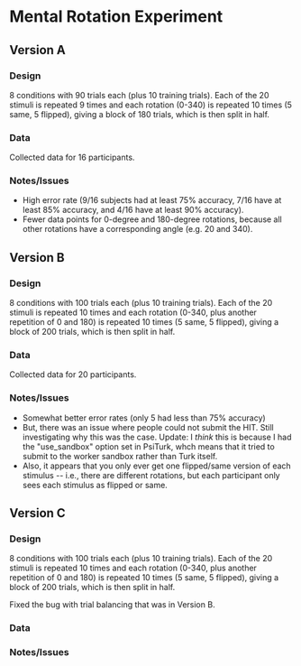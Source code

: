 # Mental Rotation Experiment

## Version A

### Design

8 conditions with 90 trials each (plus 10 training trials). Each of
the 20 stimuli is repeated 9 times and each rotation (0-340) is
repeated 10 times (5 same, 5 flipped), giving a block of 180 trials,
which is then split in half.

### Data

Collected data for 16 participants.

### Notes/Issues

* High error rate (9/16 subjects had at least 75% accuracy, 7/16 have
  at least 85% accuracy, and 4/16 have at least 90% accuracy).
* Fewer data points for 0-degree and 180-degree rotations, because all
  other rotations have a corresponding angle (e.g. 20 and 340).


## Version B

### Design

8 conditions with 100 trials each (plus 10 training trials). Each of
the 20 stimuli is repeated 10 times and each rotation (0-340, plus
another repetition of 0 and 180) is repeated 10 times (5 same, 5
flipped), giving a block of 200 trials, which is then split in half.

### Data

Collected data for 20 participants.

### Notes/Issues

* Somewhat better error rates (only 5 had less than 75% accuracy)
* But, there was an issue where people could not submit the HIT. Still
  investigating why this was the case. Update: I *think* this is
  because I had the "use_sandbox" option set in PsiTurk, whch means
  that it tried to submit to the worker sandbox rather than Turk
  itself.
* Also, it appears that you only ever get one flipped/same version of
  each stimulus -- i.e., there are different rotations, but each
  participant only sees each stimulus as flipped or same.


## Version C

### Design

8 conditions with 100 trials each (plus 10 training trials). Each of
the 20 stimuli is repeated 10 times and each rotation (0-340, plus
another repetition of 0 and 180) is repeated 10 times (5 same, 5
flipped), giving a block of 200 trials, which is then split in half.

Fixed the bug with trial balancing that was in Version B.

### Data



### Notes/Issues

